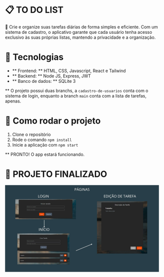 # 📋 TO DO LIST 
🚀 Crie e organize suas tarefas diárias de forma simples e eficiente. Com um sistema de cadastro, o aplicativo garante que cada usuário tenha acesso exclusivo às suas próprias listas, mantendo a privacidade e a organização.

# 👾 Tecnologias
- ** Frontend: ** HTML, CSS, Javascript, React e Tailwind
- ** Backend: ** Node JS, Express, JWT
- ** Banco de dados: ** SQLite 3

** O projeto possui duas branchs, a `cadastro-de-usuarios` conta com o sistema de login, enquanto a branch `main` conta com a lista de tarefas, apenas.

# 👣 Como rodar o projeto
1. Clone o repositório
1. Rode o comando `npm install`
2. Inicie a aplicação com `npm start`

** PRONTO! O app estará funcionando.

# 🚀 PROJETO FINALIZADO 
![Pages](app.jpg)

